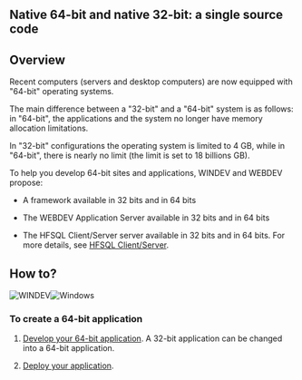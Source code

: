 
## Native 64-bit and native 32-bit: a single source code
			



<a name="NOTE1"></a>
<a name="NOTE1_1"></a>


## Overview
<a name="overview_ELTTEXTE000103"></a>
Recent computers (servers and desktop computers) are now equipped with "64-bit" operating systems. 

The main difference between a "32-bit" and a "64-bit" system is as follows: in "64-bit", the applications and the system no longer have memory allocation limitations. 

In "32-bit" configurations the operating system is limited to 4 GB, while in "64-bit", there is nearly no limit (the limit is set to 18 billions GB). 

To help you develop 64-bit sites and applications, WINDEV and WEBDEV propose: 

- A framework available in 32 bits and in 64 bits

- The WEBDEV Application Server available in 32 bits and in 64 bits

- The HFSQL Client/Server server available in 32 bits and in 64 bits. For more details, see [HFSQL Client/Server](../WDLang4/3044306.md).






<a name="NOTE2"></a>
<a name="NOTE2_1"></a>


## How to?
<a name="how_ELTTEXTE000133"></a>
![WINDEV](https://doc.pcsoft.fr/ext/images/us/WD.png)![Windows](https://doc.pcsoft.fr/ext/images/us/WINDOWS.png) 

### To create a 64-bit application
<a name="create_64bit_application_ELTPARAGRAPHE000035"></a>

1. [Develop your 64-bit application](../Editeurs/2030063.md). A 32-bit application can be changed into a 64-bit application.

2. [Deploy your application](../Editeurs/2030065.md). 



<a name="NOTE2_3"></a>


